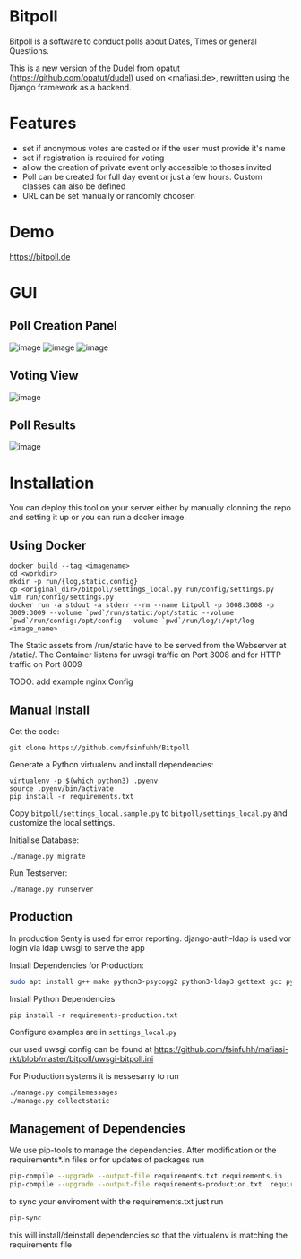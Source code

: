 # Bitpoll

Bitpoll is a software to conduct polls about Dates, Times or general Questions.


This is a new version of the Dudel from opatut (<https://github.com/opatut/dudel>) used on <mafiasi.de>, rewritten using the Django framework as a backend.


# Features
 * set if anonymous votes are casted or if the user must provide it's name
 * set if registration is required for voting
 * allow the creation of private event only accessible to thoses invited
 * Poll can be created for full day event or just a few hours. Custom classes can also be defined
 * URL can be set manually or randomly choosen

# Demo

https://bitpoll.de 

# GUI

## Poll Creation Panel

![image](https://user-images.githubusercontent.com/15912256/190876284-ac6dd2e0-04c6-4d44-a53d-7dd72263a109.png)
![image](https://user-images.githubusercontent.com/15912256/190876419-d129d3c2-cda0-4da6-8b7a-7a30bf5d83e9.png)
![image](https://user-images.githubusercontent.com/15912256/190876455-55d8dc36-a117-4c41-b4ce-5184f5db8bc5.png)

## Voting View

![image](https://user-images.githubusercontent.com/15912256/190876484-a5b3cb2c-db77-4c5f-b1f2-43b5106c4691.png)

## Poll Results

![image](https://user-images.githubusercontent.com/15912256/190876528-178ace35-a3b8-4a55-8bf6-5c5afe0662c9.png)

# Installation

You can deploy this tool on your server either by manually clonning the repo and setting it up or you can run a docker image.

## Using Docker

~~~
docker build --tag <imagename>
cd <workdir>
mkdir -p run/{log,static,config}
cp <original_dir>/bitpoll/settings_local.py run/config/settings.py
vim run/config/settings.py
docker run -a stdout -a stderr --rm --name bitpoll -p 3008:3008 -p 3009:3009 --volume `pwd`/run/static:/opt/static --volume `pwd`/run/config:/opt/config --volume `pwd`/run/log/:/opt/log <image_name>
~~~
The Static assets from <workdir>/run/static have to be served from the Webserver at /static/.
The Container listens for uwsgi traffic on Port 3008 and for HTTP traffic on Port 8009

TODO: add example nginx Config

## Manual Install

Get the code:

~~~
git clone https://github.com/fsinfuhh/Bitpoll
~~~

Generate a Python virtualenv and install dependencies:

```
virtualenv -p $(which python3) .pyenv
source .pyenv/bin/activate
pip install -r requirements.txt
```

Copy `bitpoll/settings_local.sample.py` to `bitpoll/settings_local.py` and customize the local settings.

Initialise Database:

```
./manage.py migrate
```

Run Testserver:

```
./manage.py runserver
```

## Production

In production Senty is used for error reporting.
django-auth-ldap is used vor login via ldap
uwsgi to serve the app

Install Dependencies for Production:

```bash
sudo apt install g++ make python3-psycopg2 python3-ldap3 gettext gcc python3-dev libldap2-dev libsasl2-dev
```

Install Python Dependencies

```
pip install -r requirements-production.txt
```

Configure examples are in `settings_local.py`

our used uwsgi config can be found at
<https://github.com/fsinfuhh/mafiasi-rkt/blob/master/bitpoll/uwsgi-bitpoll.ini>

For Production systems it is nessesarry to run

```bash
./manage.py compilemessages
./manage.py collectstatic
```

## Management of Dependencies

We use pip-tools to manage the dependencies.
After modification or the requirements*.in files or for updates of packages run

```bash
pip-compile --upgrade --output-file requirements.txt requirements.in
pip-compile --upgrade --output-file requirements-production.txt  requirements-production.in requirements.in
```

to sync your enviroment with the requirements.txt just run

```bash
pip-sync
```

this will install/deinstall dependencies so that the virtualenv is matching the requirements file

